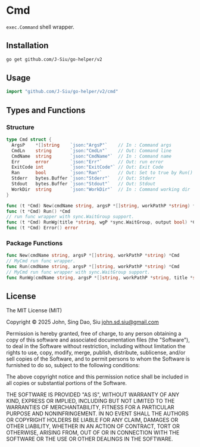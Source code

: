 # Cmd

`exec.Command` shell wrapper.

## Installation

```sh
go get github.com/J-Siu/go-helper/v2
```

## Usage

```go
import "github.com/J-Siu/go-helper/v2/cmd"
```

## Types and Functions

### Structure

```go
type Cmd struct {
  ArgsP    *[]string    `json:"ArgsP"`    // In : Command args
  CmdLn    string       `json:"CmdLn"`    // Out: Command line
  CmdName  string       `json:"CmdName"`  // In : Command name
  Err      error        `json:"Err"`      // Out: run error
  ExitCode int          `json:"ExitCode"` // Out: Exit Code
  Ran      bool         `json:"Ran"`      // Out: Set to true by Run()
  Stderr   bytes.Buffer `json:"Stderr"`   // Out: Stderr
  Stdout   bytes.Buffer `json:"Stdout"`   // Out: Stdout
  WorkDir  string       `json:"WorkDir"`  // In : Command working dir
}
```

```go
func (t *Cmd) New(cmdName string, argsP *[]string, workPathP *string) *Cmd
func (t *Cmd) Run() *Cmd
// run func wrapper with sync.WaitGroup support.
func (t *Cmd) RunWg(title *string, wgP *sync.WaitGroup, output bool) *Cmd
func (t *Cmd) Error() error
 ```

### Package Functions

```go
func New(cmdName string, argsP *[]string, workPathP *string) *Cmd
// MyCmd run func wrapper.
func Run(cmdName string, argsP *[]string, workPathP *string) *Cmd
// MyCmd run func wrapper with sync.WaitGroup support.
func RunWg(cmdName string, argsP *[]string, workPathP *string, title *string, wgP *sync.WaitGroup, output bool) *Cmd
```

## License

The MIT License (MIT)

Copyright © 2025 John, Sing Dao, Siu <john.sd.siu@gmail.com>

Permission is hereby granted, free of charge, to any person obtaining a copy of this software and associated documentation files (the "Software"), to deal in the Software without restriction, including without limitation the rights to use, copy, modify, merge, publish, distribute, sublicense, and/or sell copies of the Software, and to permit persons to whom the Software is furnished to do so, subject to the following conditions:

The above copyright notice and this permission notice shall be included in all copies or substantial portions of the Software.

THE SOFTWARE IS PROVIDED "AS IS", WITHOUT WARRANTY OF ANY KIND, EXPRESS OR IMPLIED, INCLUDING BUT NOT LIMITED TO THE WARRANTIES OF MERCHANTABILITY, FITNESS FOR A PARTICULAR PURPOSE AND NONINFRINGEMENT. IN NO EVENT SHALL THE AUTHORS OR COPYRIGHT HOLDERS BE LIABLE FOR ANY CLAIM, DAMAGES OR OTHER LIABILITY, WHETHER IN AN ACTION OF CONTRACT, TORT OR OTHERWISE, ARISING FROM, OUT OF OR IN CONNECTION WITH THE SOFTWARE OR THE USE OR OTHER DEALINGS IN THE SOFTWARE.
